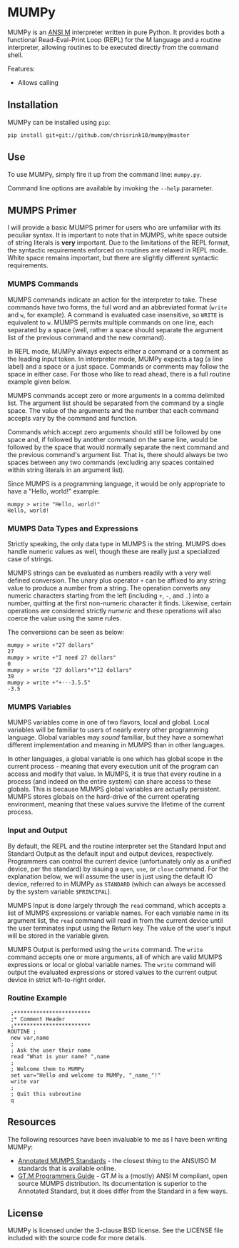 # MUMPy
MUMPy is an [ANSI M](http://en.wikipedia.org/wiki/MUMPS) interpreter written
in pure Python. It provides both a functional Read-Eval-Print Loop (REPL) for
the M language and a routine interpreter, allowing routines to be executed
directly from the command shell.

Features:

* Allows calling

## Installation
MUMPy can be installed using `pip`:

    pip install git+git://github.com/chrisrink10/mumpy@master

## Use
To use MUMPy, simply fire it up from the command line: `mumpy.py`. 

Command line options are available by invoking the `--help` parameter.

## MUMPS Primer
I will provide a basic MUMPS primer for users who are unfamiliar with 
its peculiar syntax. It is important to note that in MUMPS, white space
outside of string literals is **very** important. Due to the limitations
of the REPL format, the syntactic requirements enforced on routines are 
relaxed in REPL mode. White space remains important, but there are 
slightly different syntactic requirements.

### MUMPS Commands
MUMPS commands indicate an action for the interpreter to take. These 
commands have two forms, the full word and an abbreviated format 
(`write` and `w`, for example). A command is evaluated case insensitive, 
so `WRITE` is equivalent to `w`. MUMPS permits multiple commands on one
line, each separated by a space (well, rather a space should separate the
argument list of the previous command and the new command).

In REPL mode, MUMPy always expects either a command or a comment as the
leading input token. In interpreter mode, MUMPy expects a tag (a line label) 
and a space or a just space. Commands or comments may follow the space in
either case. For those who like to read ahead, there is a full routine
example given below.

MUMPS commands accept zero or more arguments in a comma delimited list. The
argument list should be separated from the command by a single space. 
The value of the arguments and the number that each command accepts vary
by the command and function. 

Commands which accept zero arguments should still be followed by one space and,
if followed by another command on the same line, would be followed by the
space that would normally separate the next command and the previous command's
argument list. That is, there should always be two spaces between any two
commands (excluding any spaces contained within string literals in an 
argument list).

Since MUMPS is a programming language, it would be only appropriate to have
a "Hello, world!" example:

    mumpy > write "Hello, world!"
    Hello, world!

### MUMPS Data Types and Expressions
Strictly speaking, the only data type in MUMPS is the string. MUMPS does 
handle numeric values as well, though these are really just a
specialized case of strings.

MUMPS strings can be evaluated as numbers readily with a very well defined
conversion. The unary plus operator `+` can be affixed to any string value
to produce a number from a string. The operation converts any numeric 
characters starting from the left (including `+`, `-`, and `.`) into
a number, quitting at the first non-numeric character it finds. Likewise,
certain operations are considered strictly _numeric_ and these operations
will also coerce the value using the same rules.

The conversions can be seen as below:
    
    mumpy > write +"27 dollars"
    27
    mumpy > write +"I need 27 dollars"
    0
    mumpy > write "27 dollars"+"12 dollars"
    39
    mumpy > write +"+---3.5.5"
    -3.5

### MUMPS Variables
MUMPS variables come in one of two flavors, local and global. Local variables
will be familiar to users of nearly every other programming language. 
Global variables may _sound_ familiar, but they have a somewhat different
implementation and meaning in MUMPS than in other languages. 

In other languages, a global variable is one which has global scope in the
current process - meaning that every execution unit of the program can access
and modify that value. In MUMPS, it is true that every routine in a process
(and indeed on the entire system) can share access to these globals. This is
because MUMPS global variables are actually persistent. MUMPS stores globals
on the hard-drive of the current operating environment, meaning that these
values survive the lifetime of the current process.

### Input and Output
By default, the REPL and the routine interpreter set the Standard Input and
Standard Output as the default input and output devices, respectively.
Programmers can control the current device (unfortunately only as a unified
device, per the standard) by issuing a `open`, `use`, or `close` command.
For the explanation below, we will assume the user is just using the
default IO device, referred to in MUMPy as `STANDARD` (which can always be
accessed by the system variable `$PRINCIPAL`).

MUMPS Input is done largely through the `read` command, which accepts a
list of MUMPS expressions or variable names. For each variable name in its
argument list, the `read` command will read in from the current device
until the user terminates input using the Return key. The value of the 
user's input will be stored in the variable given.

MUMPS Output is performed using the `write` command. The `write` command
accepts one or more arguments, all of which are valid MUMPS expressions
or local or global variable names. The `write` command will output the
evaluated expressions or stored values to the current output device in
strict left-to-right order.

### Routine Example

     ;************************
     ;* Comment Header
     ;************************
    ROUTINE ;
     new var,name
     ;
     ; Ask the user their name
     read "What is your name? ",name
     ;
     ; Welcome them to MUMPy
     set var="Hello and welcome to MUMPy, "_name_"!"
     write var
     ;
     ; Quit this subroutine
     q

## Resources
The following resources have been invaluable to me as I have been writing
MUMPy:
* [Annotated MUMPS Standards](http://71.174.62.16/Demo/AnnoStd) - the closest
  thing to the ANSI/ISO M standards that is available online.
* [GT.M Programmers Guide](http://tinco.pair.com/bhaskar/gtm/doc/books/pg/UNIX_manual/index.html) -
  GT.M is a (mostly) ANSI M compliant, open source MUMPS distribution. Its 
  documentation is superior to the Annotated Standard, but it does differ
  from the Standard in a few ways.

## License
MUMPy is licensed under the 3-clause BSD license. See the LICENSE file 
included with the source code for more details.